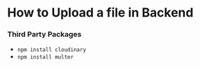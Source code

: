 # How to Upload a file in Backend


### Third Party Packages
* `npm install cloudinary`
* `npm install multer`